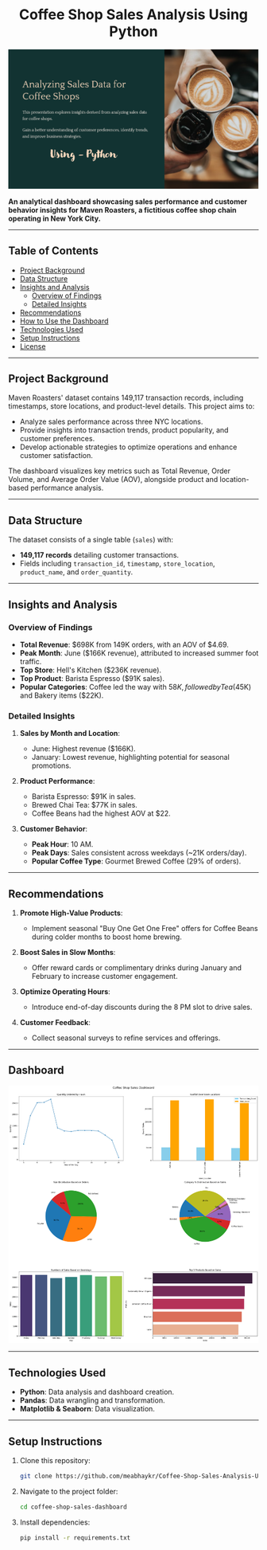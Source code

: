 <h1 align="center">Coffee Shop Sales Analysis Using Python</h1>

<p align="center">
    <img src="https://github.com/meabhaykr/Coffee-Shop-Sales-Analysis-Using-Python/blob/main/Header.png" alt="Header">
</p>

**An analytical dashboard showcasing sales performance and customer behavior insights for Maven Roasters, a fictitious coffee shop chain operating in New York City.**

---

## Table of Contents
- [Project Background](#project-background)
- [Data Structure](#data-structure)
- [Insights and Analysis](#insights-and-analysis)
  - [Overview of Findings](#overview-of-findings)
  - [Detailed Insights](#detailed-insights)
- [Recommendations](#recommendations)
- [How to Use the Dashboard](#how-to-use-the-dashboard)
- [Technologies Used](#technologies-used)
- [Setup Instructions](#setup-instructions)
- [License](#license)

---

## Project Background
Maven Roasters' dataset contains 149,117 transaction records, including timestamps, store locations, and product-level details. This project aims to:
- Analyze sales performance across three NYC locations.
- Provide insights into transaction trends, product popularity, and customer preferences.
- Develop actionable strategies to optimize operations and enhance customer satisfaction.

The dashboard visualizes key metrics such as Total Revenue, Order Volume, and Average Order Value (AOV), alongside product and location-based performance analysis.

---

## Data Structure
The dataset consists of a single table (`sales`) with:
- **149,117 records** detailing customer transactions.
- Fields including `transaction_id`, `timestamp`, `store_location`, `product_name`, and `order_quantity`.

---

## Insights and Analysis

### Overview of Findings
- **Total Revenue**: $698K from 149K orders, with an AOV of $4.69.
- **Peak Month**: June ($166K revenue), attributed to increased summer foot traffic.
- **Top Store**: Hell's Kitchen ($236K revenue).
- **Top Product**: Barista Espresso ($91K sales).
- **Popular Categories**: Coffee led the way with $58K, followed by Tea ($45K) and Bakery items ($22K).

### Detailed Insights
1. **Sales by Month and Location**:
   - June: Highest revenue ($166K).
   - January: Lowest revenue, highlighting potential for seasonal promotions.

2. **Product Performance**:
   - Barista Espresso: $91K in sales.
   - Brewed Chai Tea: $77K in sales.
   - Coffee Beans had the highest AOV at $22.

3. **Customer Behavior**:
   - **Peak Hour**: 10 AM.
   - **Peak Days**: Sales consistent across weekdays (~21K orders/day).
   - **Popular Coffee Type**: Gourmet Brewed Coffee (29% of orders).

---

## Recommendations
1. **Promote High-Value Products**:
   - Implement seasonal "Buy One Get One Free" offers for Coffee Beans during colder months to boost home brewing.
   
2. **Boost Sales in Slow Months**:
   - Offer reward cards or complimentary drinks during January and February to increase customer engagement.

3. **Optimize Operating Hours**:
   - Introduce end-of-day discounts during the 8 PM slot to drive sales.

4. **Customer Feedback**:
   - Collect seasonal surveys to refine services and offerings.

---

## Dashboard
<p align="center">
    <img src="https://github.com/meabhaykr/Coffee-Shop-Sales-Analysis-Using-Python/blob/main/Dashboard.png" alt="Dashboard">
</p>

---

## Technologies Used
- **Python**: Data analysis and dashboard creation.
- **Pandas**: Data wrangling and transformation.
- **Matplotlib & Seaborn**: Data visualization.

---

## Setup Instructions
1. Clone this repository:
   ```bash
   git clone https://github.com/meabhaykr/Coffee-Shop-Sales-Analysis-Using-Python.git
   ```
2. Navigate to the project folder:
   ```bash
   cd coffee-shop-sales-dashboard
   ```
3. Install dependencies:
   ```bash
   pip install -r requirements.txt
   ```
